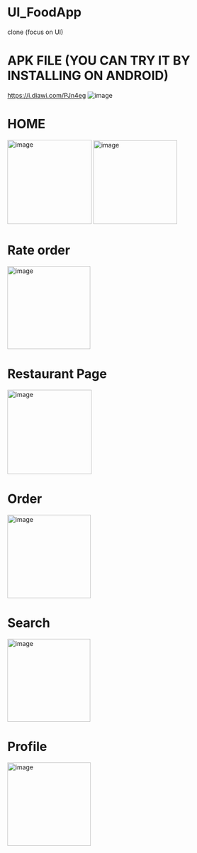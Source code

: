 # UI_FoodApp
clone (focus on UI)
# APK FILE (YOU CAN TRY IT BY INSTALLING ON ANDROID)
https://i.diawi.com/PJn4eg
![image](https://github.com/trmylinh/UI_FoodApp/assets/89790450/a4eeeb0e-964b-4206-b2a5-967799a88913)
# HOME
<img width="190" alt="image" src="https://github.com/trmylinh/UI_FoodApp/assets/89790450/8e8f9e9c-e2ce-4a20-aefd-e0a4e03a314e">
<img width="189" alt="image" src="https://github.com/trmylinh/UI_FoodApp/assets/89790450/990d1d9e-c944-4caf-8cdd-8b4cd88eb4a3">

# Rate order
<img width="187" alt="image" src="https://github.com/trmylinh/UI_FoodApp/assets/89790450/d1c6e9fc-ae96-4b4c-b729-33787d0b74d8">

# Restaurant Page
<img width="190" alt="image" src="https://github.com/trmylinh/UI_FoodApp/assets/89790450/f20eefed-96e9-4813-b308-cf96bfd91085">

# Order
<img width="188" alt="image" src="https://github.com/trmylinh/UI_FoodApp/assets/89790450/0071d597-6e52-4fa1-a801-b218e69d8f30">

# Search
<img width="187" alt="image" src="https://github.com/trmylinh/UI_FoodApp/assets/89790450/dcf68940-0ee6-4675-9584-87eb025640db">

# Profile
<img width="188" alt="image" src="https://github.com/trmylinh/UI_FoodApp/assets/89790450/b194dfbe-93d0-43c9-b4c0-53a11a094312">






